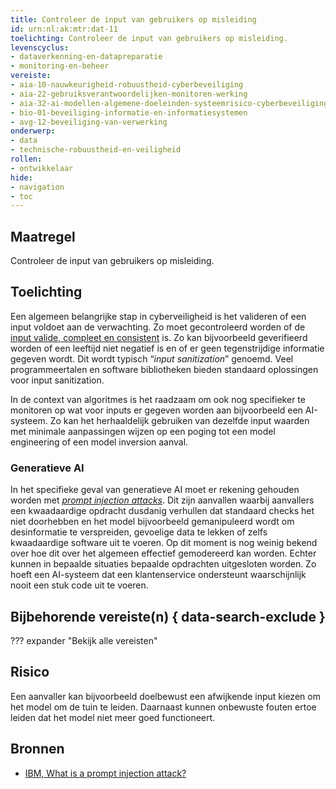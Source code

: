 ```yaml
---
title: Controleer de input van gebruikers op misleiding
id: urn:nl:ak:mtr:dat-11
toelichting: Controleer de input van gebruikers op misleiding.
levenscyclus:
- dataverkenning-en-datapreparatie
- monitoring-en-beheer
vereiste:
- aia-10-nauwkeurigheid-robuustheid-cyberbeveiliging
- aia-22-gebruiksverantwoordelijken-monitoren-werking
- aia-32-ai-modellen-algemene-doeleinden-systeemrisico-cyberbeveiliging
- bio-01-beveiliging-informatie-en-informatiesystemen
- avg-12-beveiliging-van-verwerking
onderwerp:  
- data  
- technische-robuustheid-en-veiligheid
rollen:  
- ontwikkelaar
hide:  
- navigation  
- toc  
---
```


<!-- Let op! onderstaande regel met 'tags' niet weghalen! Deze maakt automatisch de knopjes op basis van de metadata  -->
<!-- tags -->

## Maatregel
Controleer de input van gebruikers op misleiding.

## Toelichting
Een algemeen belangrijke stap in cyberveiligheid is het valideren of een input voldoet aan de verwachting. 
Zo moet gecontroleerd worden of de [input valide, compleet en consistent](3-dat-01-datakwaliteit.md) is. 
Zo kan bijvoorbeeld geverifieerd worden of een leeftijd niet negatief is en of er geen tegenstrijdige informatie gegeven wordt. 
Dit wordt typisch “*input sanitization*” genoemd. 
Veel programmeertalen en software bibliotheken bieden standaard oplossingen voor input sanitization.

In de context van algoritmes is het raadzaam om ook nog specifieker te monitoren op wat voor inputs er gegeven worden aan bijvoorbeeld een AI-systeem. 
Zo kan het herhaaldelijk gebruiken van dezelfde input waarden met minimale aanpassingen wijzen op een poging tot een model engineering of een model inversion aanval. 

### Generatieve AI
In het specifieke geval van generatieve AI moet er rekening gehouden worden met [*prompt injection attacks*](https://www.ibm.com/topics/prompt-injection). 
Dit zijn aanvallen waarbij aanvallers een kwaadaardige opdracht dusdanig verhullen dat standaard checks het niet doorhebben en het model bijvoorbeeld gemanipuleerd wordt om desinformatie te verspreiden, gevoelige data te lekken of zelfs kwaadaardige software uit te voeren. 
Op dit moment is nog weinig bekend over hoe dit over het algemeen effectief gemodereerd kan worden. 
Echter kunnen in bepaalde situaties bepaalde opdrachten uitgesloten worden. 
Zo hoeft een AI-systeem dat een klantenservice ondersteunt waarschijnlijk nooit een stuk code uit te voeren. 

## Bijbehorende vereiste(n) { data-search-exclude }
??? expander "Bekijk alle vereisten"
    <!-- list_vereisten_on_maatregelen_page -->

## Risico
Een aanvaller kan bijvoorbeeld doelbewust een afwijkende input kiezen om het model om de tuin te leiden. 
Daarnaast kunnen onbewuste fouten ertoe leiden dat het model niet meer goed functioneert.

## Bronnen
- [IBM, What is a prompt injection attack?](https://www.ibm.com/topics/prompt-injection)
